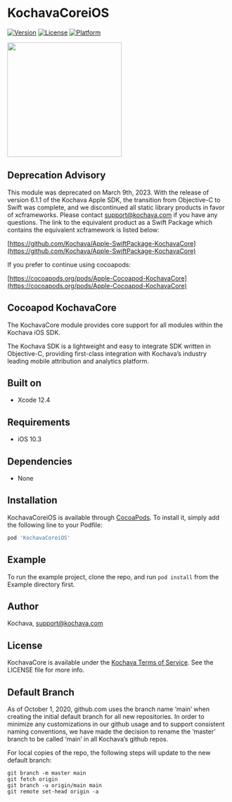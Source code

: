 # KochavaCoreiOS

[![Version](https://img.shields.io/cocoapods/v/KochavaCoreiOS.svg?style=flat)](https://cocoapods.org/pods/KochavaCoreiOS)
[![License](https://img.shields.io/cocoapods/l/KochavaCoreiOS.svg?style=flat)](https://cocoapods.org/pods/KochavaCoreiOS)
[![Platform](https://img.shields.io/cocoapods/p/KochavaCoreiOS.svg?style=flat)](https://cocoapods.org/pods/KochavaCoreiOS)

<img src="https://storage.googleapis.com/kochava-web/2016/07/Kochava-horizontal-black-800x154.png" width="260" />

## Deprecation Advisory

This module was deprecated on March 9th, 2023.  With the release of version 6.1.1 of the Kochava Apple SDK, the transition from Objective-C to Swift was complete, and we discontinued all static library products in favor of xcframeworks.  Please contact support@kochava.com if you have any questions.  The link to the equivalent product as a Swift Package which contains the equivalent xcframework is listed below:

[https://github.com/Kochava/Apple-SwiftPackage-KochavaCore](https://github.com/Kochava/Apple-SwiftPackage-KochavaCore)

If you prefer to continue using cocoapods:

[https://cocoapods.org/pods/Apple-Cocoapod-KochavaCore](https://cocoapods.org/pods/Apple-Cocoapod-KochavaCore)

## Cocoapod KochavaCore

The KochavaCore module provides core support for all modules within the Kochava iOS SDK.

The Kochava SDK is a lightweight and easy to integrate SDK written in Objective-C, providing first-class integration with Kochava’s industry leading mobile attribution and analytics platform.  

## Built on

* Xcode 12.4

## Requirements

* iOS 10.3

## Dependencies

* None

## Installation

KochavaCoreiOS is available through [CocoaPods](https://cocoapods.org).
To install it, simply add the following line to your Podfile:

```ruby
pod 'KochavaCoreiOS'
```

## Example

To run the example project, clone the repo, and run `pod install` from the Example directory first.

## Author

Kochava, support@kochava.com

## License

KochavaCore is available under the [Kochava Terms of Service](https://www.kochava.com/terms-of-service/). See the LICENSE file for more info.

## Default Branch

As of October 1, 2020, github.com uses the branch name ‘main’ when creating the initial default branch for all new repositories.  In order to minimize any customizations in our github usage and to support consistent naming conventions, we have made the decision to rename the ‘master’ branch to be called ‘main’ in all Kochava’s github repos.

For local copies of the repo, the following steps will update to the new default branch:

```
git branch -m master main
git fetch origin
git branch -u origin/main main
git remote set-head origin -a
```
